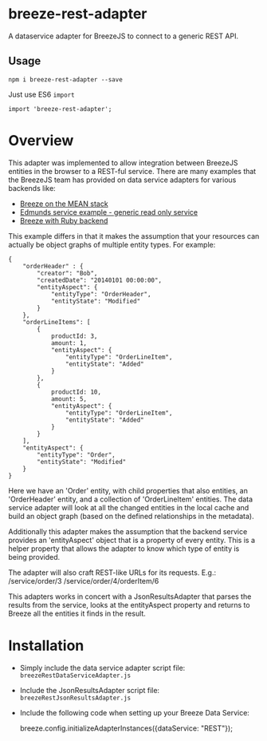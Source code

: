 breeze-rest-adapter
===================

A dataservice adapter for BreezeJS to connect to a generic REST API.

## Usage

`npm i breeze-rest-adapter --save`

Just use ES6 `import`

```
import 'breeze-rest-adapter';
```

# Overview

This adapter was implemented to allow integration between BreezeJS entities in the browser to a REST-ful service.
There are many examples that the BreezeJS team has provided on data service adapters for various backends like:
* [Breeze on the MEAN stack](http://www.breezejs.com/samples/zza)
* [Edmunds service example - generic read only service](http://www.breezejs.com/samples/edmunds)
* [Breeze with Ruby backend](http://www.breezejs.com/samples/intro-spa-ruby)

This example differs in that it makes the assumption that your resources can actually be object graphs of multiple entity types.  For example:

	{
	    "orderHeader" : {
		    "creator": "Bob",
			"createdDate": "20140101 00:00:00",
			"entityAspect": {
			    "entityType": "OrderHeader",
				"entityState": "Modified"
			}
		},
		"orderLineItems": [
		    {
			    productId: 3,
				amount: 1,
				"entityAspect": {
			        "entityType": "OrderLineItem",
				    "entityState": "Added"
			    }
			},
			{
			    productId: 10,
				amount: 5,
				"entityAspect": {
			        "entityType": "OrderLineItem",
				    "entityState": "Added"
			    }
			}
		],
		"entityAspect": {
			"entityType": "Order",
			"entityState": "Modified"
		}
	}

Here we have an 'Order' entity, with child properties that also entities, an 'OrderHeader' entity, and a collection of 'OrderLineItem' entities.
The data service adapter will look at all the changed entities in the local cache and build an object graph (based on the defined relationships
in the metadata).

Additionally this adapter makes the assumption that the backend service provides an 'entityAspect' object that is a property of every entity.
This is a helper property that allows the adapter to know which type of entity is being provided.

The adapter will also craft REST-like URLs for its requests.  E.g.:
	/service/order/3
	/service/order/4/orderItem/6

This adapters works in concert with a JsonResultsAdapter that parses the results from the service, looks at the entityAspect property
and returns to Breeze all the entities it finds in the result.

# Installation
* Simply include the data service adapter script file: `breezeRestDataServiceAdapter.js`
* Include the JsonResultsAdapter script file: `breezeRestJsonResultsAdapter.js`
* Include the following code when setting up your Breeze Data Service:

	breeze.config.initializeAdapterInstances({dataService: "REST"});
	


